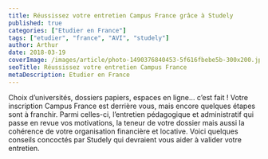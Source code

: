 ```yaml
---
title: Réussissez votre entretien Campus France grâce à Studely
published: true
categories: ["Etudier en France"]
tags: ["etudier", "france", "AVI", "studely"]
author: Arthur
date: 2018-03-19
coverImage: /images/article/photo-1490376840453-5f616fbebe5b-300x200.jpg
seoTitle: Réussissez votre entretien Campus France
metaDescription: Etudier en France
---
```


Choix d’universités, dossiers papiers, espaces en ligne… c’est fait ! Votre inscription Campus France est derrière vous, mais encore quelques étapes sont à franchir. Parmi celles-ci, l’entretien pédagogique et administratif qui passe en revue vos motivations, la teneur de votre dossier mais aussi la cohérence de votre organisation financière et locative. Voici quelques conseils concoctés par Studely qui devraient vous aider à valider votre entretien.

